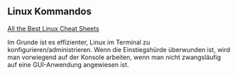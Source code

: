 ## Linux Kommandos

[All the Best Linux Cheat Sheets](https://www.nixtutor.com/linux/all-the-best-linux-cheat-sheets/)

Im Grunde ist es effizienter, Linux im Terminal zu konfigurieren/administrieren. Wenn die Einstiegshürde überwunden ist, wird man vorwiegend auf der Konsole arbeiten, wenn man nicht zwangsläufig auf eine GUI-Anwendung angewiesen ist.

